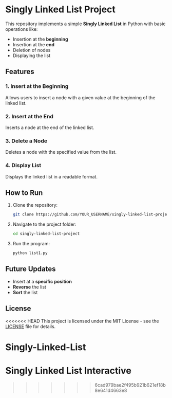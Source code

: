 # Singly Linked List Project

This repository implements a simple **Singly Linked List** in Python with basic operations like:

- Insertion at the **beginning**
- Insertion at the **end**
- Deletion of nodes
- Displaying the list

## Features

### 1. **Insert at the Beginning**
Allows users to insert a node with a given value at the beginning of the linked list.

### 2. **Insert at the End**
Inserts a node at the end of the linked list.

### 3. **Delete a Node**
Deletes a node with the specified value from the list.

### 4. **Display List**
Displays the linked list in a readable format.

## How to Run

1. Clone the repository:
    ```bash
    git clone https://github.com/YOUR_USERNAME/singly-linked-list-project.git
    ```
2. Navigate to the project folder:
    ```bash
    cd singly-linked-list-project
    ```
3. Run the program:
    ```bash
    python list1.py
    ```

## Future Updates

- Insert at a **specific position**
- **Reverse** the list
- **Sort** the list

## License
<<<<<<< HEAD
This project is licensed under the MIT License - see the [LICENSE](LICENSE) file for details.
# Singly-Linked-List
Singly Linked List Interactive
=======

>>>>>>> 6cad979bae2f495b921b621ef18b8e641d4663e8
